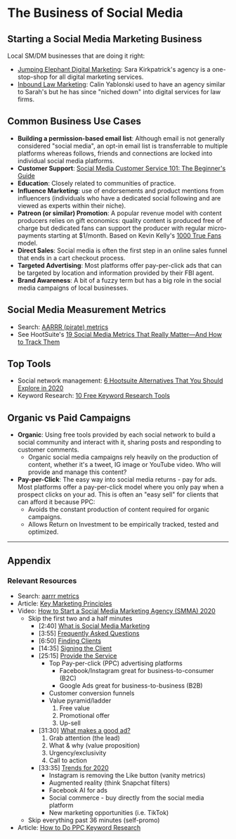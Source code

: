 # The Business of Social Media
## Starting a Social Media Marketing Business
Local SM/DM businesses that are doing it right:
- [Jumping Elephant Digital Marketing](https://jumpingelephant.guru/): Sara Kirkpatrick's agency is a one-stop-shop for all digital marketing services.
- [Inbound Law Marketing](https://www.inboundlawmarketing.com/): Calin Yablonski used to have an agency similar to Sarah's but he has since "niched down" into digital services for law firms.

## Common Business Use Cases
- **Building a permission-based email list**: Although email is not generally considered "social media", an opt-in email list is transferrable to multiple platforms whereas follows, friends and connections are locked into individual social media platforms.
- **Customer Support**: [Social Media Customer Service 101: The Beginner's Guide](https://blog.hubspot.com/service/social-media-customer-service)
- **Education**: Closely related to communities of practice.
- **Influence Marketing**: use of endorsements and product mentions from influencers (individuals who have a dedicated social following and are viewed as experts within their niche).
- **Patreon (or similar) Promotion**: A popular revenue model with content producers relies on gift economics: quality content is produced free of charge but dedicated fans can support the producer with regular micro-payments starting at $1/month. Based on Kevin Kelly's [1000 True Fans](https://kk.org/thetechnium/1000-true-fans/) model.
- **Direct Sales**: Social media is often the first step in an online sales funnel that ends in a cart 
checkout process.
- **Targeted Advertising**: Most platforms offer pay-per-click ads that can be targeted by location and information provided by their FBI agent.
- **Brand Awareness**: A bit of a fuzzy term but has a big role in the social media campaigns of local businesses.

## Social Media Measurement Metrics
- Search: [AARRR (pirate) metrics](https://www.google.com/search?q=aarrr+metrics)
- See HootSuite's [19 Social Media Metrics That Really Matter—And How to Track Them](https://blog.hootsuite.com/social-media-metrics/)

## Top Tools
- Social network management: [6 Hootsuite Alternatives That You Should Explore in 2020](https://makeawebsitehub.com/hootsuite-alternatives/)
- Keyword Research: [10 Free Keyword Research Tools](https://ahrefs.com/blog/free-keyword-research-tools)

## Organic vs Paid Campaigns
- **Organic**: Using free tools provided by each social network to build a social community and interact with it, sharing posts and responding to customer comments.
  - Organic social media campaigns rely heavily on the production of content, whether it's a tweet, IG image or YouTube video. Who will provide and manage this content?
- **Pay-per-Click**: The easy way into social media returns - pay for ads. Most platforms offer a pay-per-click model where you only pay when a prospect clicks on your ad. This is often an "easy sell" for clients that can afford it because PPC:
  - Avoids the constant production of content required for organic campaigns.
  - Allows Return on Investment to be empirically tracked, tested and optimized.

---
## Appendix
### Relevant Resources
- Search: [aarrr metrics](https://www.google.com/search?q=aarrr+metrics)
- Article: [Key Marketing Principles](https://www.oberlo.ca/blog/marketing-principles)
- Video: [How to Start a Social Media Marketing Agency (SMMA) 2020](https://youtu.be/754pSl_wm1E)
  - Skip the first two and a half minutes
    - [2:40] [What is Social Media Marketing](https://youtu.be/754pSl_wm1E?t=160)
    - [3:55] [Frequently Asked Questions](https://youtu.be/754pSl_wm1E?t=238)
    - [6:50] [Finding Clients](https://youtu.be/754pSl_wm1E?t=412)
    - [14:35] [Signing the Client](https://youtu.be/754pSl_wm1E?t=877)
    - [25:15] [Provide the Service](https://youtu.be/754pSl_wm1E?t=1516)
      - Top Pay-per-click (PPC) advertising platforms
        - Facebook/Instagram great for business-to-consumer (B2C)
        - Google Ads great for business-to-business (B2B)
      - Customer conversion funnels
      - Value pyramid/ladder
          1. Free value
          2. Promotional offer
          3. Up-sell
    - [31:30] [What makes a good ad?](https://youtu.be/754pSl_wm1E?t=1890)
        1. Grab attention (the lead)
        2. What & why (value proposition)
        3. Urgency/exclusivity
        4. Call to action
    - [33:35] [Trends for 2020](https://youtu.be/754pSl_wm1E?t=2017)
      - Instagram is removing the Like button (vanity metrics)
      - Augmented reality (think Snapchat filters)
      - Facebook AI for ads
      - Social commerce - buy directly from the social media platform
      - New marketing opportunities (i.e. TikTok)
  - Skip everything past 36 minutes (self-promo)
- Article: [How to Do PPC Keyword Research](https://www.searchenginejournal.com/ppc-keyword-research/298625/)